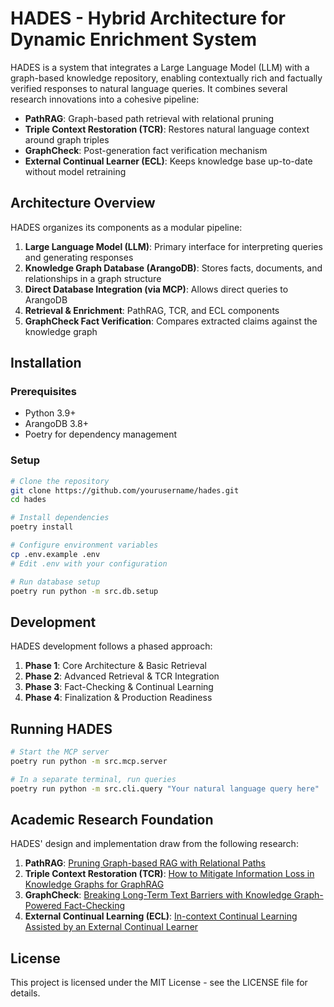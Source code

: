# HADES - Hybrid Architecture for Dynamic Enrichment System

HADES is a system that integrates a Large Language Model (LLM) with a graph-based knowledge repository, enabling contextually rich and factually verified responses to natural language queries. It combines several research innovations into a cohesive pipeline:

- **PathRAG**: Graph-based path retrieval with relational pruning
- **Triple Context Restoration (TCR)**: Restores natural language context around graph triples
- **GraphCheck**: Post-generation fact verification mechanism
- **External Continual Learner (ECL)**: Keeps knowledge base up-to-date without model retraining

## Architecture Overview

HADES organizes its components as a modular pipeline:

1. **Large Language Model (LLM)**: Primary interface for interpreting queries and generating responses
2. **Knowledge Graph Database (ArangoDB)**: Stores facts, documents, and relationships in a graph structure
3. **Direct Database Integration (via MCP)**: Allows direct queries to ArangoDB
4. **Retrieval & Enrichment**: PathRAG, TCR, and ECL components
5. **GraphCheck Fact Verification**: Compares extracted claims against the knowledge graph

## Installation

### Prerequisites

- Python 3.9+
- ArangoDB 3.8+
- Poetry for dependency management

### Setup

```bash
# Clone the repository
git clone https://github.com/yourusername/hades.git
cd hades

# Install dependencies
poetry install

# Configure environment variables
cp .env.example .env
# Edit .env with your configuration

# Run database setup
poetry run python -m src.db.setup
```

## Development

HADES development follows a phased approach:

1. **Phase 1**: Core Architecture & Basic Retrieval
2. **Phase 2**: Advanced Retrieval & TCR Integration
3. **Phase 3**: Fact-Checking & Continual Learning
4. **Phase 4**: Finalization & Production Readiness

## Running HADES

```bash
# Start the MCP server
poetry run python -m src.mcp.server

# In a separate terminal, run queries
poetry run python -m src.cli.query "Your natural language query here"
```

## Academic Research Foundation

HADES' design and implementation draw from the following research:

1. **PathRAG**: [Pruning Graph-based RAG with Relational Paths](https://arxiv.org/html/2502.14902v1)
2. **Triple Context Restoration (TCR)**: [How to Mitigate Information Loss in Knowledge Graphs for GraphRAG](https://arxiv.org/html/2501.15378v1)
3. **GraphCheck**: [Breaking Long-Term Text Barriers with Knowledge Graph-Powered Fact-Checking](https://arxiv.org/html/2502.16514v1)
4. **External Continual Learning (ECL)**: [In-context Continual Learning Assisted by an External Continual Learner](https://arxiv.org/html/2412.15563v1)

## License

This project is licensed under the MIT License - see the LICENSE file for details.
